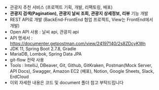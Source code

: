 - 관광지 추천 서비스 (프로젝트 기획, 개발, 리팩토링, 배포)
- **관광지 검색(Pagination), 관광지 날씨 조회, 관광지 상세정보, 리뷰** 기능 개발
- REST API로 개발 (BackEnd-FrontEnd 협업 프로젝트, View는 FrontEnd에서 개발)
- Open API 사용 : 날씨 api, 관광지 api
- API 명세서 : https://documenter.getpostman.com/view/24197140/2s8ZDcyKWn
- JDK 11, Spring Boot 2.7.8, Gradle
- MariaDB, Lombok, Spring Data JPA
- git-flow 전략 사용
- Tools : IntelliJ, DBeaver, Git, Github, GitKraken,
    Postman(Mock Server, API Docs), Swagger, Amazon EC2 (배포),
    Notion, Google Sheets, Slack, ErdCloud
- 이외 자세한 내용은 코드 및 document 폴더 참고 부탁드립니다

